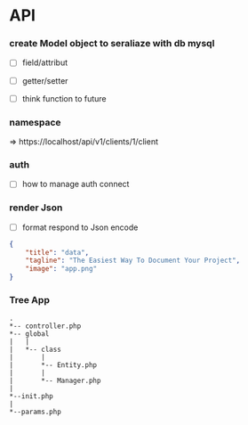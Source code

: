 # API

### create Model object to seraliaze with db mysql

- [ ] field/attribut
- [ ] getter/setter
- [ ] think function to future


### namespace 

=> https://localhost/api/v1/clients/1/client

### auth

- [ ] how to manage auth connect 

### render Json

- [ ] format respond  to Json encode 
```json
{
	"title": "data",
	"tagline": "The Easiest Way To Document Your Project",
	"image": "app.png"
}
```


### Tree App
```tree
.
*-- controller.php
*-- global
|   |
|   *-- class
|       |
|       *-- Entity.php
|       |
|       *-- Manager.php
|
*--init.php 
|
*--params.php
```







